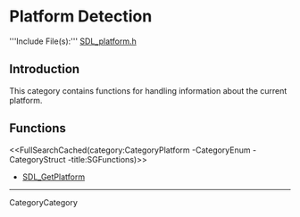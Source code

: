 
# Platform Detection

'''Include File(s):'''  [SDL_platform.h](http://hg.libsdl.org/SDL/file/default/include/SDL_platform.h)


## Introduction
This category contains functions for handling information about the current platform. 


<!-- #Remove this line and the ## below to use this markup if it becomes relevant to this category -->
<!-- #== Enumerations == -->
<!-- #<<FullSearchCached(category:CategoryEnum CategoryPlatform -title:SGEnumerations)>> -->

<!-- #== Structures == -->
<!-- #<<FullSearchCached(category:CategoryStruct CategoryPlatform -title:SGStructures)>> -->

## Functions
<<FullSearchCached(category:CategoryPlatform -CategoryEnum -CategoryStruct -title:SGFunctions)>>

<!-- BEGIN CATEGORY LIST -->
- [SDL_GetPlatform](SDL_GetPlatform)
<!-- END CATEGORY LIST -->
----
CategoryCategory
